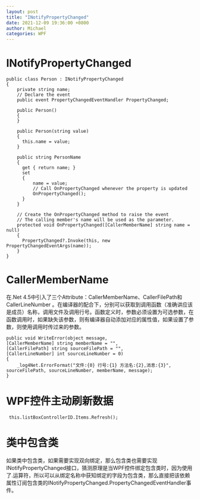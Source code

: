 ```yaml
---
layout: post
title: "INotifyPropertyChanged"
date: 2021-12-09 19:36:00 +0800
author: Michael
categories: WPF
---
```


# INotifyPropertyChanged

	public class Person : INotifyPropertyChanged
	{
		private string name;
		// Declare the event
		public event PropertyChangedEventHandler PropertyChanged;
		
		public Person()
		{
		}
		
		public Person(string value)
		{
		  this.name = value;
		}
		
		public string PersonName
		{
		  get { return name; }
		  set
		  {
		      name = value;
		      // Call OnPropertyChanged whenever the property is updated
		      OnPropertyChanged();
		  }
		}
		
		// Create the OnPropertyChanged method to raise the event
		// The calling member's name will be used as the parameter.
		protected void OnPropertyChanged([CallerMemberName] string name = null)
		{
		  PropertyChanged?.Invoke(this, new PropertyChangedEventArgs(name));
		}
	}

# CallerMemberName
在.Net 4.5中引入了三个Attribute：CallerMemberName、CallerFilePath和CallerLineNumber 。在编译器的配合下，分别可以获取到调用函数（准确讲应该是成员）名称，调用文件及调用行号。函数定义时，参数必须设置为可选参数，在函数调用时，如果缺失该参数，则有编译器自动添加对应的属性值，如果设置了参数，则使用调用时传过来的参数。  
 
    public void WriteError(object message,
    [CallerMemberName] string memberName = "",
    [CallerFilePath] string sourceFilePath = "",
    [CallerLineNumber] int sourceLineNumber = 0)
    {
        _log4Net.ErrorFormat("文件:{0} 行号:{1} 方法名:{2},消息:{3}", sourceFilePath, sourceLineNumber, memberName, message);
    }

# WPF控件主动刷新数据
     this.listBoxControllerID.Items.Refresh();

# 类中包含类
如果类中包含类，如果需要实现双向绑定，那么包含类也需要实现INotifyPropertyChanged接口，猜测原理是当WPF控件绑定包含类时，因为使用了.运算符，所以可以从绑定名称中获知绑定的字段为包含类，那么直接把该依赖属性订阅包含类的INotifyPropertyChanged.PropertyChangedEventHandler事件。